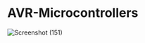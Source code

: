 # AVR-Microcontrollers
![Screenshot (151)](https://user-images.githubusercontent.com/83589480/154791193-8be13e22-8fd5-40f3-8519-2b4f45191ff8.png)

